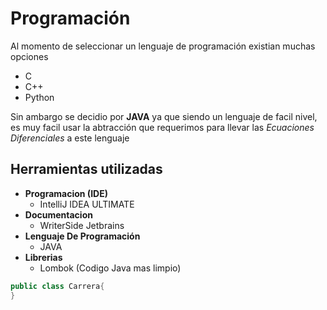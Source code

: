 # Programación

Al momento de seleccionar un lenguaje de programación existian muchas opciones
* C
* C++
* Python

Sin ambargo se decidio por **JAVA** ya que siendo un lenguaje de facil nivel, es muy facil usar la abtracción que
requerimos para llevar las *Ecuaciones Diferenciales* a este lenguaje

## Herramientas utilizadas

* **Programacion (IDE)**
    * IntelliJ IDEA ULTIMATE
* **Documentacion**
    * WriterSide Jetbrains
* **Lenguaje De Programación**
    * JAVA
* **Librerias**
    * Lombok (Codigo Java mas limpio)

```java
public class Carrera{
}

```